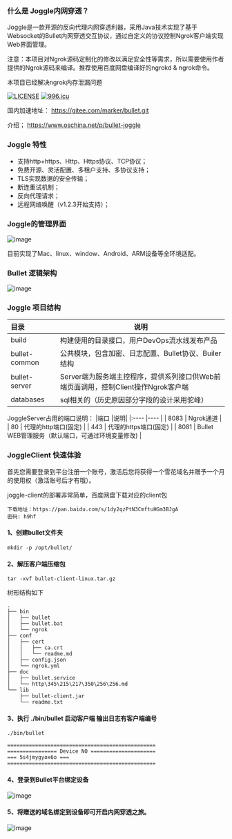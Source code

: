 ### 什么是 Joggle内网穿透？

Joggle是一款开源的反向代理内网穿透利器，采用Java技术实现了基于Websocket的Bullet内网穿透交互协议，通过自定义的协议控制Ngrok客户端实现Web界面管理。

注意：本项目对Ngrok源码定制化的修改以满足安全性等需求，所以需要使用作者提供的Ngrok源码来编译。推荐使用百度网盘编译好的ngrokd & ngrok命令。

本项目已经解决ngrok内存泄漏问题

[![LICENSE](https://img.shields.io/badge/license-Anti%20996-blue.svg)](https://github.com/996icu/996.ICU/blob/master/LICENSE)
[![996.icu](https://img.shields.io/badge/link-996.icu-red.svg)](https://996.icu)
 
 
 国内加速地址：
https://gitee.com/marker/bullet.git

介绍；
https://www.oschina.net/p/bullet-joggle

### Joggle 特性

- 支持http+https、Http、Https协议、TCP协议；
- 免费开源、灵活配置、多租户支持、多协议支持；
- TLS实现数据的安全传输；
- 断连重试机制；
- 反向代理请求；
- 远程网络唤醒（v1.2.3开始支持）；

### Joggle的管理界面

![image](docs/images/WX20191226-100852.jpg)
 

目前实现了Mac、linux、window、Android、ARM设备等全环境适配。

### Bullet 逻辑架构


![image](docs/images/WX20190603-173120.png)

### Joggle 项目结构


|目录 |说明|
|:---- |----   |
| build  | 构建使用的目录接口，用户DevOps流水线发布产品 |
| bullet-common  | 公共模块，包含加密、日志配置、Bullet协议、Builer结构 | 
| bullet-server | Server端为服务端主控程序，提供系列接口供Web前端页面调用，控制Client操作Ngrok客户端|
| databases | sql相关的（历史原因部分字段的设计采用驼峰）| 

JoggleServer占用的端口说明：
|端口 |说明|
|:---- |----   |
| 8083 | Ngrok通道 |
| 80   | 代理的http端口(固定) | 
| 443  | 代理的https端口(固定) | 
| 8081 | Bullet WEB管理服务（默认端口，可通过环境变量修改) |   


### JoggleClient 快速体验

首先您需要登录到平台注册一个账号，激活后您将获得一个雪花域名并赠予一个月的使用权（激活账号后才有哦）。


joggle-client的部署非常简单，百度网盘下载对应的client包
```
下载地址：https://pan.baidu.com/s/1dy2qzPtN3CmftuHGm3BJgA
密码: h9hf
```

#### 1、创建bullet文件夹
`mkdir -p /opt/bullet/`

#### 2、解压客户端压缩包
`tar -xvf bullet-client-linux.tar.gz`

树形结构如下
```
.
├── bin
│   ├── bullet
│   ├── bullet.bat
│   └── ngrok
├── conf
│   ├── cert
│   │   ├── ca.crt
│   │   └── readme.md
│   ├── config.json
│   └── ngrok.yml
├── doc
│   ├── bullet.service
│   └── http\345\215\217\350\256\256.md
└── lib
    ├── bullet-client.jar
    └── readme.txt
```

#### 3、执行 ./bin/bullet 启动客户端 输出日志有客户端编号

`./bin/bullet`

```
================================================	
================ Device NO =====================	
=== 5s4jmygyox6o ===	
================================================	
```

#### 4、登录到Bullet平台绑定设备

![image](docs/images/QQ20200930-192647.png)


#### 5、将赠送的域名绑定到设备即可开启内网穿透之旅。

![image](docs/images/QQ20200930-192937.png)

 
 
